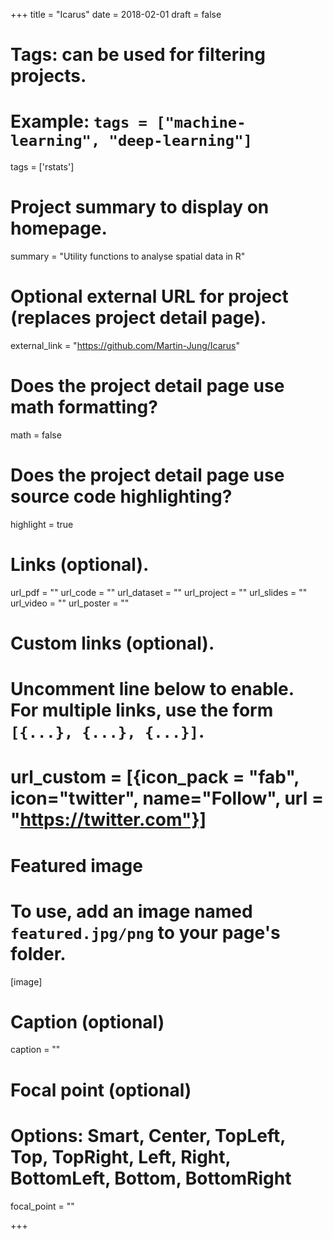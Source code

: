 +++
title = "Icarus"
date = 2018-02-01
draft = false

# Tags: can be used for filtering projects.
# Example: `tags = ["machine-learning", "deep-learning"]`
tags = ['rstats']

# Project summary to display on homepage.
summary = "Utility functions to analyse spatial data in R"

# Optional external URL for project (replaces project detail page).
external_link = "https://github.com/Martin-Jung/Icarus"

# Does the project detail page use math formatting?
math = false

# Does the project detail page use source code highlighting?
highlight = true

# Links (optional).
url_pdf = ""
url_code = ""
url_dataset = ""
url_project = ""
url_slides = ""
url_video = ""
url_poster = ""

# Custom links (optional).
#   Uncomment line below to enable. For multiple links, use the form `[{...}, {...}, {...}]`.
# url_custom = [{icon_pack = "fab", icon="twitter", name="Follow", url = "https://twitter.com"}]

# Featured image
# To use, add an image named `featured.jpg/png` to your page's folder.
[image]
  # Caption (optional)
  caption = ""

  # Focal point (optional)
  # Options: Smart, Center, TopLeft, Top, TopRight, Left, Right, BottomLeft, Bottom, BottomRight
  focal_point = ""

+++
